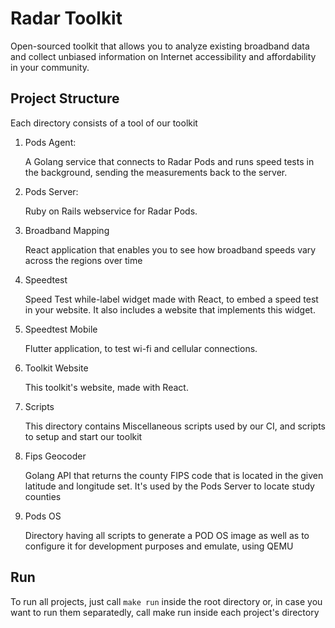 # Radar Toolkit

Open-sourced toolkit that allows you to analyze existing broadband data and collect unbiased information on Internet accessibility and affordability in your community.

## Project Structure

Each directory consists of a tool of our toolkit

1. Pods Agent:

    A Golang service that connects to Radar Pods and runs speed tests in the background, sending the measurements back to the server.

2. Pods Server:

    Ruby on Rails webservice for Radar Pods.

3. Broadband Mapping

    React application that enables you to see how broadband speeds vary across the regions over time

4. Speedtest

    Speed Test while-label widget made with React, to embed a speed test in your website. It also includes a website that implements this widget.

5. Speedtest Mobile

    Flutter application, to test wi-fi and cellular connections.

6. Toolkit Website

    This toolkit's website, made with React.

7. Scripts

    This directory contains Miscellaneous scripts used by our CI, and scripts to setup and start our toolkit

8. Fips Geocoder

    Golang API that returns the county FIPS code that is located in the given latitude and longitude set. It's used by the Pods Server to locate study counties

9. Pods OS

    Directory having all scripts to generate a POD OS image as well as to configure it for development purposes and emulate, using QEMU




## Run

To run all projects, just call `make run` inside the root directory or, in case you want to run them separatedly, call make run inside each project's directory
